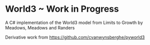 # World3  ~  Work in Progress 
A C# implementation of the World3 model from Limits to Growth by Meadows, Meadows and Randers

Derivative work from https://github.com/cvanwynsberghe/pyworld3